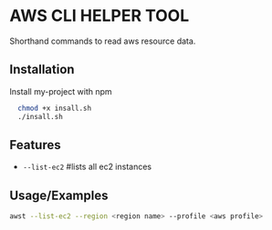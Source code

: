 
# AWS CLI HELPER TOOL

Shorthand commands to read aws resource data. 



## Installation

Install my-project with npm

```bash
  chmod +x insall.sh
  ./insall.sh
```
    
## Features

- ```--list-ec2``` #lists all ec2 instances



## Usage/Examples

```bash
awst --list-ec2 --region <region name> --profile <aws profile>
```

